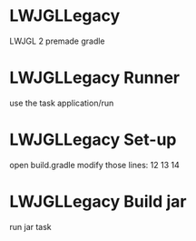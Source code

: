 # LWJGLLegacy
LWJGL 2 premade gradle

# LWJGLLegacy Runner

use the task application/run

# LWJGLLegacy Set-up

open build.gradle modify those lines:
12
13
14

# LWJGLLegacy Build jar

run jar task
